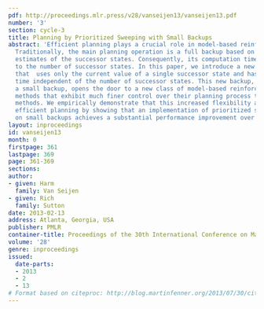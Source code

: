 ```yaml
---
pdf: http://proceedings.mlr.press/v28/vanseijen13/vanseijen13.pdf
number: '3'
section: cycle-3
title: Planning by Prioritized Sweeping with Small Backups
abstract: 'Efficient planning plays a crucial role in model-based reinforcement learning.
  Traditionally, the main planning operation is a full backup based on the current
  estimates of the successor states. Consequently, its computation time is proportional
  to the number of successor states. In this paper, we introduce a new planning backup
  that  uses only the current value of a single successor state and has a computation
  time independent of the number of successor states. This new backup, which we call
  a small backup, opens the door to a new class of model-based reinforcement learning
  methods that exhibit much finer control over their planning process than traditional
  methods. We empirically demonstrate that this increased flexibility allows for more
  efficient planning by showing that an implementation of prioritized sweeping based
  on small backups achieves a substantial performance improvement over classical implementations. '
layout: inproceedings
id: vanseijen13
month: 0
firstpage: 361
lastpage: 369
page: 361-369
sections: 
author:
- given: Harm
  family: Van Seijen
- given: Rich
  family: Sutton
date: 2013-02-13
address: Atlanta, Georgia, USA
publisher: PMLR
container-title: Proceedings of the 30th International Conference on Machine Learning
volume: '28'
genre: inproceedings
issued:
  date-parts:
  - 2013
  - 2
  - 13
# Format based on citeproc: http://blog.martinfenner.org/2013/07/30/citeproc-yaml-for-bibliographies/
---
```

